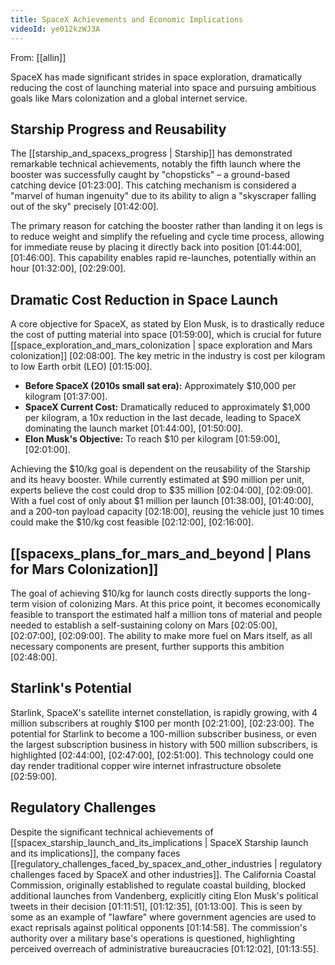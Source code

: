 ```yaml
---
title: SpaceX Achievements and Economic Implications
videoId: ye012kzWJ3A
---
```


From: [[allin]] <br/> 

SpaceX has made significant strides in space exploration, dramatically reducing the cost of launching material into space and pursuing ambitious goals like Mars colonization and a global internet service.

## Starship Progress and Reusability
The [[starship_and_spacexs_progress | Starship]] has demonstrated remarkable technical achievements, notably the fifth launch where the booster was successfully caught by "chopsticks" – a ground-based catching device <a class="yt-timestamp" data-t="01:23:00">[01:23:00]</a>. This catching mechanism is considered a "marvel of human ingenuity" due to its ability to align a "skyscraper falling out of the sky" precisely <a class="yt-timestamp" data-t="01:42:00">[01:42:00]</a>.

The primary reason for catching the booster rather than landing it on legs is to reduce weight and simplify the refueling and cycle time process, allowing for immediate reuse by placing it directly back into position <a class="yt-timestamp" data-t="01:44:00">[01:44:00]</a>, <a class="yt-timestamp" data-t="01:46:00">[01:46:00]</a>. This capability enables rapid re-launches, potentially within an hour <a class="yt-timestamp" data-t="01:32:00">[01:32:00]</a>, <a class="yt-timestamp" data-t="02:29:00">[02:29:00]</a>.

## Dramatic Cost Reduction in Space Launch
A core objective for SpaceX, as stated by Elon Musk, is to drastically reduce the cost of putting material into space <a class="yt-timestamp" data-t="01:59:00">[01:59:00]</a>, which is crucial for future [[space_exploration_and_mars_colonization | space exploration and Mars colonization]] <a class="yt-timestamp" data-t="02:08:00">[02:08:00]</a>. The key metric in the industry is cost per kilogram to low Earth orbit (LEO) <a class="yt-timestamp" data-t="01:15:00">[01:15:00]</a>.

*   **Before SpaceX (2010s small sat era):** Approximately $10,000 per kilogram <a class="yt-timestamp" data-t="01:37:00">[01:37:00]</a>.
*   **SpaceX Current Cost:** Dramatically reduced to approximately $1,000 per kilogram, a 10x reduction in the last decade, leading to SpaceX dominating the launch market <a class="yt-timestamp" data-t="01:44:00">[01:44:00]</a>, <a class="yt-timestamp" data-t="01:50:00">[01:50:00]</a>.
*   **Elon Musk's Objective:** To reach $10 per kilogram <a class="yt-timestamp" data-t="01:59:00">[01:59:00]</a>, <a class="yt-timestamp" data-t="02:01:00">[02:01:00]</a>.

Achieving the $10/kg goal is dependent on the reusability of the Starship and its heavy booster. While currently estimated at $90 million per unit, experts believe the cost could drop to $35 million <a class="yt-timestamp" data-t="02:04:00">[02:04:00]</a>, <a class="yt-timestamp" data-t="02:09:00">[02:09:00]</a>. With a fuel cost of only about $1 million per launch <a class="yt-timestamp" data-t="01:38:00">[01:38:00]</a>, <a class="yt-timestamp" data-t="01:40:00">[01:40:00]</a>, and a 200-ton payload capacity <a class="yt-timestamp" data-t="02:18:00">[02:18:00]</a>, reusing the vehicle just 10 times could make the $10/kg cost feasible <a class="yt-timestamp" data-t="02:12:00">[02:12:00]</a>, <a class="yt-timestamp" data-t="02:16:00">[02:16:00]</a>.

## [[spacexs_plans_for_mars_and_beyond | Plans for Mars Colonization]]
The goal of achieving $10/kg for launch costs directly supports the long-term vision of colonizing Mars. At this price point, it becomes economically feasible to transport the estimated half a million tons of material and people needed to establish a self-sustaining colony on Mars <a class="yt-timestamp" data-t="02:05:00">[02:05:00]</a>, <a class="yt-timestamp" data-t="02:07:00">[02:07:00]</a>, <a class="yt-timestamp" data-t="02:09:00">[02:09:00]</a>. The ability to make more fuel on Mars itself, as all necessary components are present, further supports this ambition <a class="yt-timestamp" data-t="02:48:00">[02:48:00]</a>.

## Starlink's Potential
Starlink, SpaceX's satellite internet constellation, is rapidly growing, with 4 million subscribers at roughly $100 per month <a class="yt-timestamp" data-t="02:21:00">[02:21:00]</a>, <a class="yt-timestamp" data-t="02:23:00">[02:23:00]</a>. The potential for Starlink to become a 100-million subscriber business, or even the largest subscription business in history with 500 million subscribers, is highlighted <a class="yt-timestamp" data-t="02:44:00">[02:44:00]</a>, <a class="yt-timestamp" data-t="02:47:00">[02:47:00]</a>, <a class="yt-timestamp" data-t="02:51:00">[02:51:00]</a>. This technology could one day render traditional copper wire internet infrastructure obsolete <a class="yt-timestamp" data-t="02:59:00">[02:59:00]</a>.

## Regulatory Challenges
Despite the significant technical achievements of [[spacex_starship_launch_and_its_implications | SpaceX Starship launch and its implications]], the company faces [[regulatory_challenges_faced_by_spacex_and_other_industries | regulatory challenges faced by SpaceX and other industries]]. The California Coastal Commission, originally established to regulate coastal building, blocked additional launches from Vandenberg, explicitly citing Elon Musk's political tweets in their decision <a class="yt-timestamp" data-t="01:11:51">[01:11:51]</a>, <a class="yt-timestamp" data-t="01:12:35">[01:12:35]</a>, <a class="yt-timestamp" data-t="01:13:00">[01:13:00]</a>. This is seen by some as an example of "lawfare" where government agencies are used to exact reprisals against political opponents <a class="yt-timestamp" data-t="01:14:58">[01:14:58]</a>. The commission's authority over a military base's operations is questioned, highlighting perceived overreach of administrative bureaucracies <a class="yt-timestamp" data-t="01:12:02">[01:12:02]</a>, <a class="yt-timestamp" data-t="01:13:55">[01:13:55]</a>.